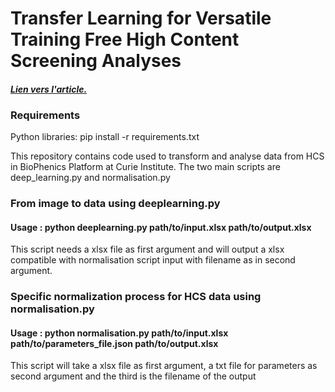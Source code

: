 # Transfer Learning for Versatile Training Free  High Content Screening Analyses

#### *[**Lien vers l'article.**](https://doi.org)*

### Requirements 
Python libraries: pip install -r requirements.txt


This repository contains code used to transform and analyse data from HCS in BioPhenics Platform at Curie Institute.
The two main scripts are deep_learning.py and normalisation.py

### From image to data using deeplearning.py

#### Usage : python deeplearning.py path/to/input.xlsx path/to/output.xlsx

This script needs a xlsx file as first argument and will output a xlsx compatible with normalisation script input with filename as in second argument.


### Specific normalization process for HCS data using normalisation.py

#### Usage : python normalisation.py path/to/input.xlsx path/to/parameters_file.json path/to/output.xlsx

This script will take a xlsx file as first argument, a txt file for parameters as second argument and the third is the filename of the output
